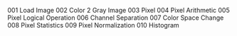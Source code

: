 001 Load Image
002 Color 2 Gray Image
003 Pixel
004 Pixel Arithmetic
005 Pixel Logical Operation
006 Channel Separation
007 Color Space Change
008 Pixel Statistics
009 Pixel Normalization
010 Histogram
